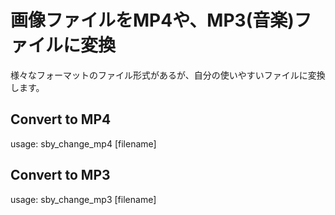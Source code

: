 # 画像ファイルをMP4や、MP3(音楽)ファイルに変換

様々なフォーマットのファイル形式があるが、自分の使いやすいファイルに変換します。

## Convert to MP4
usage: sby_change_mp4 [filename]


## Convert to MP3

usage: sby_change_mp3 [filename]

